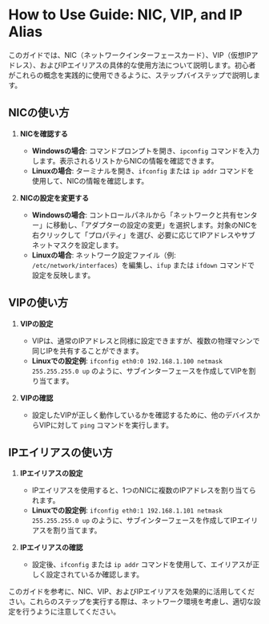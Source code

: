 # How to Use Guide: NIC, VIP, and IP Alias

このガイドでは、NIC（ネットワークインターフェースカード）、VIP（仮想IPアドレス）、およびIPエイリアスの具体的な使用方法について説明します。初心者がこれらの概念を実践的に使用できるように、ステップバイステップで説明します。

## NICの使い方

1. **NICを確認する**
   - **Windowsの場合**: コマンドプロンプトを開き、`ipconfig` コマンドを入力します。表示されるリストからNICの情報を確認できます。
   - **Linuxの場合**: ターミナルを開き、`ifconfig` または `ip addr` コマンドを使用して、NICの情報を確認します。

2. **NICの設定を変更する**
   - **Windowsの場合**: コントロールパネルから「ネットワークと共有センター」に移動し、「アダプターの設定の変更」を選択します。対象のNICを右クリックして「プロパティ」を選び、必要に応じてIPアドレスやサブネットマスクを設定します。
   - **Linuxの場合**: ネットワーク設定ファイル（例: `/etc/network/interfaces`）を編集し、`ifup` または `ifdown` コマンドで設定を反映します。

## VIPの使い方

1. **VIPの設定**
   - VIPは、通常のIPアドレスと同様に設定できますが、複数の物理マシンで同じIPを共有することができます。
   - **Linuxでの設定例**: `ifconfig eth0:0 192.168.1.100 netmask 255.255.255.0 up` のように、サブインターフェースを作成してVIPを割り当てます。

2. **VIPの確認**
   - 設定したVIPが正しく動作しているかを確認するために、他のデバイスからVIPに対して `ping` コマンドを実行します。

## IPエイリアスの使い方

1. **IPエイリアスの設定**
   - IPエイリアスを使用すると、1つのNICに複数のIPアドレスを割り当てられます。
   - **Linuxでの設定例**: `ifconfig eth0:1 192.168.1.101 netmask 255.255.255.0 up` のように、サブインターフェースを作成してIPエイリアスを割り当てます。

2. **IPエイリアスの確認**
   - 設定後、`ifconfig` または `ip addr` コマンドを使用して、エイリアスが正しく設定されているか確認します。

このガイドを参考に、NIC、VIP、およびIPエイリアスを効果的に活用してください。これらのステップを実行する際は、ネットワーク環境を考慮し、適切な設定を行うように注意してください。
